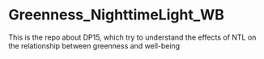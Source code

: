 # Greenness_NighttimeLight_WB
This is the repo about DP15, which try to understand the effects of NTL on the relationship between greenness and well-being
